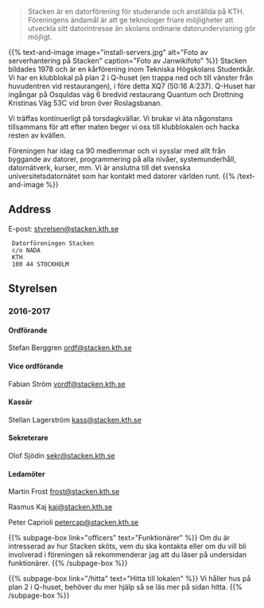 <!-- 
.. title: Föreningen Stacken
.. slug: club
.. description:
-->

> Stacken är en datorförening för studerande och anställda på KTH. Föreningens ändamål är att ge teknologer friare möjligheter att utveckla sitt datorintresse än skolans ordinarie datorundervisning gör möjligt.

{{% text-and-image image="install-servers.jpg" alt="Foto av serverhantering på Stacken" caption="Foto av Janwikifoto" %}}
Stacken bildades 1978 och är en kårförening inom Tekniska Högskolans Studentkår. Vi har en klubblokal på plan 2 i Q-huset (en trappa ned och till vänster från huvudentren vid restaurangen), i före detta XQ7 (50:16 A:237). Q-Huset har ingångar på Osquldas väg 6 bredvid restaurang Quantum och Drottning Kristinas Väg 53C vid bron över Roslagsbanan.

Vi träffas kontinuerligt på torsdagkvällar. Vi brukar vi äta någonstans tillsammans för att efter maten beger vi oss till klubblokalen och hacka resten av kvällen.

Föreningen har idag ca 90 medlemmar och vi sysslar med allt från byggande av datorer, programmering på alla nivåer, systemunderhåll, datornätverk, kurser, mm. Vi är anslutna till det svenska universitetsdatornätet som har kontakt med datorer världen runt.
{{% /text-and-image %}}

## Address
E-post: styrelsen@stacken.kth.se

```
 Datorföreningen Stacken
 c/o NADA
 KTH
 100 44 STOCKHOLM
```

## Styrelsen

### 2016-2017
#### Ordförande 
Stefan Berggren <ordf@stacken.kth.se>

#### Vice ordförande 
Fabian Ström <vordf@stacken.kth.se>

#### Kassör 
Stellan Lagerström <kass@stacken.kth.se>

#### Sekreterare 
Olof Sjödin <sekr@stacken.kth.se>

#### Ledamöter
Martin Frost <frost@stacken.kth.se>

Rasmus Kaj <kaj@stacken.kth.se>

Peter Caprioli <petercap@stacken.kth.se>


{{% subpage-box link="officers" text="Funktionärer" %}}
Om du är intresserad av hur Stacken sköts, vem du ska kontakta eller
om du vill bli involverad i föreningen så rekommenderar jag att du
läser på undersidan funktionärer.
{{% /subpage-box %}}

{{% subpage-box link="/hitta" text="Hitta till lokalen" %}}
Vi håller hus på plan 2 i Q-huset, behöver du mer hjälp så se läs mer
på sidan hitta.
{{% /subpage-box %}}
